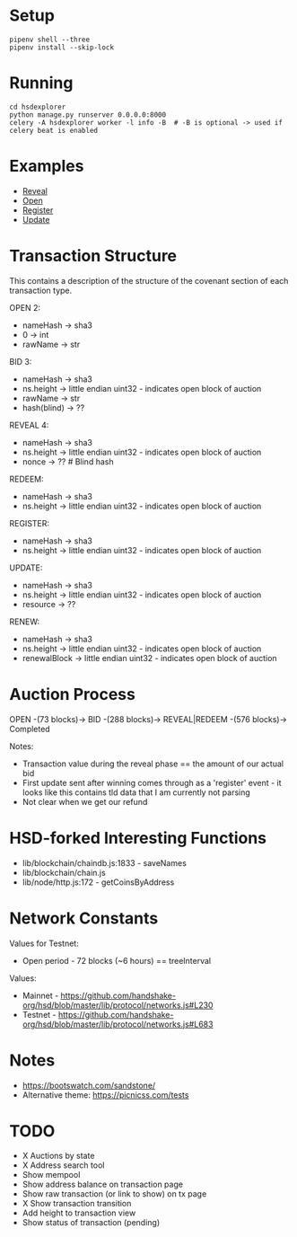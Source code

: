 # Setup

```
pipenv shell --three
pipenv install --skip-lock
```

# Running

```
cd hsdexplorer
python manage.py runserver 0.0.0.0:8000
celery -A hsdexplorer worker -l info -B  # -B is optional -> used if celery beat is enabled
```

# Examples

* [Reveal](http://localhost:8000/block/12589fe9cf320535eadbc1e570bdcc1365c225f9a6c9d2ee1cecd400a4b05e13)
* [Open](http://localhost:8000/block/c79504b17563bfee8ed47a4fb98b3661f9397741896ac362d1c56d4d93c6f5ba)
* [Register](https://hnsxplorer.com/block/9561fc91070d07ba54f8c2b43310cc629c6df04a1b92816f2268e124efdf1a19)
* [Update](https://hnsxplorer.com/block/e6c6d505ba2096fd773ad61e78f8b89769dd7e2e377073d4996d39fb6b905437)

# Transaction Structure

This contains a description of the structure of the covenant section of each
transaction type.

OPEN 2:

* nameHash -> sha3
* 0 -> int
* rawName -> str

BID 3:

* nameHash -> sha3
* ns.height -> little endian uint32 - indicates open block of auction
* rawName -> str
* hash(blind) -> ??

REVEAL 4:

* nameHash -> sha3
* ns.height -> little endian uint32 - indicates open block of auction
* nonce -> ??  # Blind hash

REDEEM:

* nameHash -> sha3
* ns.height -> little endian uint32 - indicates open block of auction

REGISTER:

* nameHash -> sha3
* ns.height -> little endian uint32 - indicates open block of auction

UPDATE:

* nameHash -> sha3
* ns.height -> little endian uint32 - indicates open block of auction
* resource -> ??

RENEW:

* nameHash -> sha3
* ns.height -> little endian uint32 - indicates open block of auction
* renewalBlock -> little endian uint32 - indicates open block of auction

# Auction Process

OPEN -(73 blocks)-> BID -(288 blocks)-> REVEAL|REDEEM -(576 blocks)-> Completed

Notes:
* Transaction value during the reveal phase == the amount of our actual bid
* First update sent after winning comes through as a 'register' event - it
  looks like this contains tld data that I am currently not parsing
* Not clear when we get our refund

# HSD-forked Interesting Functions

* lib/blockchain/chaindb.js:1833 - saveNames
* lib/blockchain/chain.js
* lib/node/http.js:172 - getCoinsByAddress

# Network Constants

Values for Testnet:

* Open period - 72 blocks (~6 hours) == treeInterval

Values:

* Mainnet - https://github.com/handshake-org/hsd/blob/master/lib/protocol/networks.js#L230
* Testnet - https://github.com/handshake-org/hsd/blob/master/lib/protocol/networks.js#L683

# Notes

* https://bootswatch.com/sandstone/
* Alternative theme: https://picnicss.com/tests

# TODO

* X Auctions by state
* X Address search tool
* Show mempool
* Show address balance on transaction page
* Show raw transaction (or link to show) on tx page
* X Show transaction transition
* Add height to transaction view
* Show status of transaction (pending)

